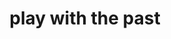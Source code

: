 ---
pid: ws169
title: play with the past
location_transcription: open area, near H2O (if possible)
coordinates: "[-75.152462358807, 39.947022720924]"
zipcode: '11233'
gen_neighborhood: 
neighborhood: 
outside_phl: 'Brooklyn NY '
age: '41'
age_range: 40-49
instagram: 
image_file_name: ws_169.jpg
proposal_transcription: |-
  Able to climb and jump and play on
  (No more signs that say No Climbing No Fun Here)
  Keeping the lens of the historical past AND moving forward
topic: Youth
topic_summary: '0'
type: Other No Form
keywords_other: 
credit: rebecca rosher
image_labels: 
twitter: 
facebook: 
permalink: "/monuments/ws169/"
layout: item-page
---